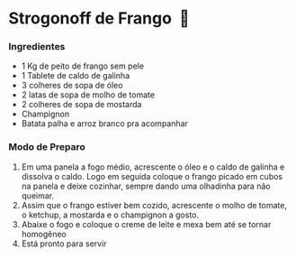 # Strogonoff de Frango ​ :chicken:

### Ingredientes



- 1 Kg de peito de frango sem pele
- 1 Tablete de caldo de galinha
- 3 colheres de sopa de óleo
- 2 latas de sopa de molho de tomate
- 2 colheres de sopa de mostarda
- Champignon
- Batata palha e arroz branco pra acompanhar



### Modo de Preparo

1. Em uma panela a fogo médio, acrescente o óleo e o caldo de galinha e dissolva o caldo. Logo em seguida coloque o frango picado em cubos na panela e deixe cozinhar, sempre dando uma olhadinha para não queimar.
2. Assim que o frango estiver bem cozido, acrescente o molho de tomate, o ketchup, a mostarda e o champignon a gosto.
3. Abaixe o fogo e coloque o creme de leite e mexa bem até se tornar homogêneo
4. Está pronto para servir











